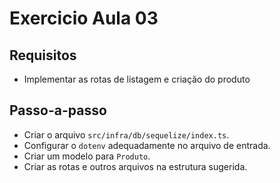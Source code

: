 # Exercicio Aula 03

## Requisitos

- Implementar as rotas de listagem e criação do produto
  
## Passo-a-passo

- Criar o arquivo `src/infra/db/sequelize/index.ts`.
- Configurar o `dotenv` adequadamente no arquivo de entrada.
- Criar um modelo para `Produto`.
- Criar as rotas e outros arquivos na estrutura sugerida.